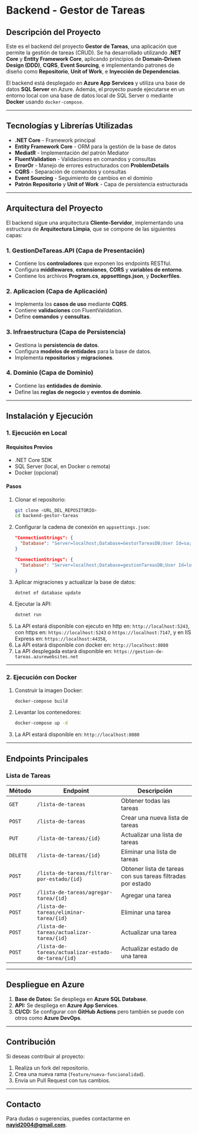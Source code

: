 # Backend - Gestor de Tareas

## Descripción del Proyecto

Este es el backend del proyecto **Gestor de Tareas**, una aplicación que permite la gestión de tareas (CRUD). Se ha desarrollado utilizando **.NET Core** y **Entity Framework Core**, aplicando principios de **Domain-Driven Design (DDD)**, **CQRS**, **Event Sourcing**, e implementando patrones de diseño como **Repositorio**, **Unit of Work**, e **Inyección de Dependencias**.

El backend está desplegado en **Azure App Services** y utiliza una base de datos **SQL Server** en Azure. Además, el proyecto puede ejecutarse en un entorno local con una base de datos local de SQL Server o mediante **Docker** usando `docker-compose`.

---

## Tecnologías y Librerías Utilizadas

- **.NET Core** - Framework principal
- **Entity Framework Core** - ORM para la gestión de la base de datos
- **MediatR** - Implementación del patrón Mediator
- **FluentValidation** - Validaciones en comandos y consultas
- **ErrorOr** - Manejo de errores estructurados con **ProblemDetails**
- **CQRS** - Separación de comandos y consultas
- **Event Sourcing** - Seguimiento de cambios en el dominio
- **Patrón Repositorio** y **Unit of Work** - Capa de persistencia estructurada

---

## Arquitectura del Proyecto

El backend sigue una arquitectura **Cliente-Servidor**, implementando una estructura de **Arquitectura Limpia**, que se compone de las siguientes capas:

### 1. **GestionDeTareas.API** (Capa de Presentación)
   - Contiene los **controladores** que exponen los endpoints RESTful.
   - Configura **middlewares**, **extensiones**, **CORS** y **variables de entorno**.
   - Contiene los archivos **Program.cs**, **appsettings.json**, y **Dockerfiles**.

### 2. **Aplicacion** (Capa de Aplicación)
   - Implementa los **casos de uso** mediante **CQRS**.
   - Contiene **validaciones** con FluentValidation.
   - Define **comandos** y **consultas**.

### 3. **Infraestructura** (Capa de Persistencia)
   - Gestiona la **persistencia de datos**.
   - Configura **modelos de entidades** para la base de datos.
   - Implementa **repositorios** y **migraciones**.

### 4. **Dominio** (Capa de Dominio)
   - Contiene las **entidades de dominio**.
   - Define las **reglas de negocio** y **eventos de dominio**.

---

## Instalación y Ejecución

### **1. Ejecución en Local**

#### **Requisitos Previos**
- .NET Core SDK
- SQL Server (local, en Docker o remota)
- Docker (opcional)

#### **Pasos**
1. Clonar el repositorio:
   ```sh
   git clone <URL_DEL_REPOSITORIO>
   cd backend-gestor-tareas
   ```
2. Configurar la cadena de conexión en `appsettings.json`:
   ```json
   "ConnectionStrings": {
     "Database": "Server=localhost;Database=GestorTareasDB;User Id=sa;Password=tu_contraseña;"
   }
   ```
   ```json
   "ConnectionStrings": {
     "Database": "Server=localhost;Database=gestionTareasDB;User Id=localhost;Integrated Security=True; Encrypt=false"
   }
   ```
3. Aplicar migraciones y actualizar la base de datos:
   ```sh
   dotnet ef database update
   ```
4. Ejecutar la API:
   ```sh
   dotnet run
   ```
5. La API estará disponible con ejecuto en http en: `http://localhost:5243`, con https en: `https://localhost:5243` o `https://localhost:7147`, y en IIS Express en: `https://localhost:44358`,
6. La API estará disponible con docker en: `http://localhost:8080`
7. La API desplegada estará disponible en: `https://gestion-de-tareas.azurewebsites.net`

---

### **2. Ejecución con Docker**

1. Construir la imagen Docker:
   ```sh
   docker-compose build
   ```
2. Levantar los contenedores:
   ```sh
   docker-compose up -d
   ```
3. La API estará disponible en: `http://localhost:8080`

---

## Endpoints Principales

### **Lista de Tareas**
| Método | Endpoint | Descripción |
|---------|---------|-------------|
| `GET`   | `/lista-de-tareas` | Obtener todas las tareas |
| `POST`  | `/lista-de-tareas` | Crear una nueva lista de tareas |
| `PUT`   | `/lista-de-tareas/{id}` | Actualizar una lista de tareas |
| `DELETE`| `/lista-de-tareas/{id}` | Eliminar una lista de tareas |
| `POST`| `/lista-de-tareas/filtrar-por-estado/{id}` | Obtener lista de tareas con sus tareas filtradas por estado |
| `POST`| `/lista-de-tareas/agregar-tarea/{id}` | Agregar una tarea |
| `POST`| `/lista-de-tareas/eliminar-tarea/{id}` | Eliminar una tarea |
| `POST`| `/lista-de-tareas/actualizar-tarea/{id}` | Actualizar una tarea |
| `POST`| `/lista-de-tareas/actualizar-estado-de-tarea/{id}` | Actualizar estado de una tarea |

---

## Despliegue en Azure

1. **Base de Datos:** Se despliega en **Azure SQL Database**.
2. **API:** Se despliega en **Azure App Services**.
3. **CI/CD:** Se configurar con **GitHub Actions** pero también se puede con otros como **Azure DevOps**.

---

## Contribución
Si deseas contribuir al proyecto:
1. Realiza un fork del repositorio.
2. Crea una nueva rama (`feature/nueva-funcionalidad`).
3. Envía un Pull Request con tus cambios.

---

## Contacto
Para dudas o sugerencias, puedes contactarme en **nayid2004@gmail.com**.

